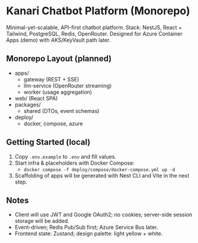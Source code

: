 # Kanari Chatbot Platform (Monorepo)

Minimal-yet-scalable, API-first chatbot platform. Stack: NestJS, React + Tailwind, PostgreSQL, Redis, OpenRouter. Designed for Azure Container Apps (demo) with AKS/KeyVault path later.

## Monorepo Layout (planned)
- apps/
  - gateway (REST + SSE)
  - llm-service (OpenRouter streaming)
  - worker (usage aggregation)
- web/ (React SPA)
- packages/
  - shared (DTOs, event schemas)
- deploy/
  - docker, compose, azure

## Getting Started (local)
1. Copy `.env.example` to `.env` and fill values.
2. Start infra & placeholders with Docker Compose:
   - `docker compose -f deploy/compose/docker-compose.yml up -d`
3. Scaffolding of apps will be generated with Nest CLI and Vite in the next step.

## Notes
- Client will use JWT and Google OAuth2; no cookies; server-side session storage will be added.
- Event-driven; Redis Pub/Sub first; Azure Service Bus later.
- Frontend state: Zustand; design palette: light yellow + white.

